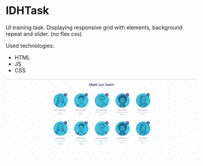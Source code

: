 # IDHTask
UI training task. Displaying responsive grid with elements, background repeat and slider. (no flex css)

Used technologies:
- HTML
- JS
- CSS

![alt text](https://github.com/wojtaszek171/IDHTask/blob/readme-images/2020-12-18%2000_18_40-IDHTask.png)
